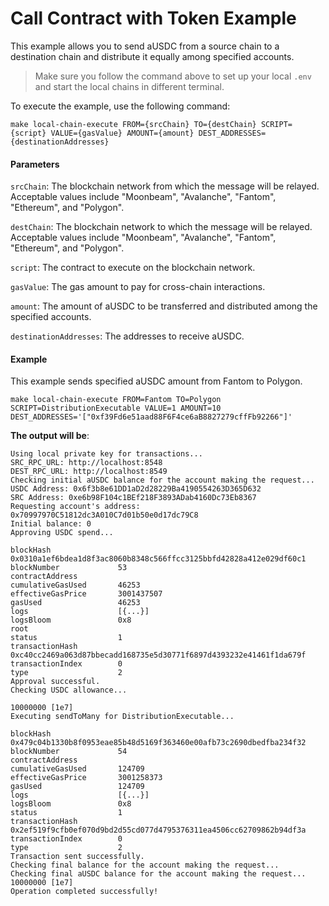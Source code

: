 # Call Contract with Token Example

This example allows you to send aUSDC from a source chain to a destination chain and distribute it equally among specified accounts.

> Make sure you follow the command above to set up your local `.env` and start the local chains in different terminal.

To execute the example, use the following command:

```
make local-chain-execute FROM={srcChain} TO={destChain} SCRIPT={script} VALUE={gasValue} AMOUNT={amount} DEST_ADDRESSES={destinationAddresses}
```

#### Parameters

`srcChain`: The blockchain network from which the message will be relayed. Acceptable values include "Moonbeam", "Avalanche", "Fantom", "Ethereum", and "Polygon".

`destChain`: The blockchain network to which the message will be relayed. Acceptable values include "Moonbeam", "Avalanche", "Fantom", "Ethereum", and "Polygon".

`script`: The contract to execute on the blockchain network.

`gasValue`: The gas amount to pay for cross-chain interactions.

`amount`: The amount of aUSDC to be transferred and distributed among the specified accounts.

`destinationAddresses`: The addresses to receive aUSDC.

#### Example

This example sends specified aUSDC amount from Fantom to Polygon.

```
make local-chain-execute FROM=Fantom TO=Polygon SCRIPT=DistributionExecutable VALUE=1 AMOUNT=10 DEST_ADDRESSES='["0xf39Fd6e51aad88F6F4ce6aB8827279cffFb92266"]'
```

**The output will be**:

```
Using local private key for transactions...
SRC_RPC_URL: http://localhost:8548
DEST_RPC_URL: http://localhost:8549
Checking initial aUSDC balance for the account making the request...
USDC Address: 0x6f3b8e61DD1aD2d28229Ba4190554263D365D632
SRC Address: 0xe6b98F104c1BEf218F3893ADab4160Dc73Eb8367
Requesting account's address: 0x70997970C51812dc3A010C7d01b50e0d17dc79C8
Initial balance: 0
Approving USDC spend...

blockHash               0x0310a1ef6bdea1d8f3ac8060b8348c566ffcc3125bbfd42828a412e029df60c1
blockNumber             53
contractAddress
cumulativeGasUsed       46253
effectiveGasPrice       3001437507
gasUsed                 46253
logs                    [{...}]
logsBloom               0x8
root
status                  1
transactionHash         0xc40cc2469a063d87bbecadd168735e5d30771f6897d4393232e41461f1da679f
transactionIndex        0
type                    2
Approval successful.
Checking USDC allowance...

10000000 [1e7]
Executing sendToMany for DistributionExecutable...

blockHash               0x479c04b1330b8f0953eae85b48d5169f363460e00afb73c2690dbedfba234f32
blockNumber             54
contractAddress
cumulativeGasUsed       124709
effectiveGasPrice       3001258373
gasUsed                 124709
logs                    [{...}]
logsBloom               0x8
status                  1
transactionHash         0x2ef519f9cfb0ef070d9bd2d55cd077d4795376311ea4506cc62709862b94df3a
transactionIndex        0
type                    2
Transaction sent successfully.
Checking final balance for the account making the request...
Checking final aUSDC balance for the account making the request...
10000000 [1e7]
Operation completed successfully!
```
